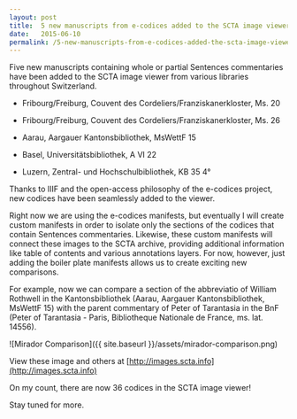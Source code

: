 ```yaml
---
layout: post
title:  5 new manuscripts from e-codices added to the SCTA image viewer
date:   2015-06-10
permalink: /5-new-manuscripts-from-e-codices-added-the-scta-image-viewer
---
```


Five new manuscripts containing whole or partial Sentences commentaries have been added to the SCTA image viewer from various libraries throughout Switzerland.

* Fribourg/Freiburg, Couvent des Cordeliers/Franziskanerkloster, Ms. 20

* Fribourg/Freiburg, Couvent des Cordeliers/Franziskanerkloster, Ms. 26

* Aarau, Aargauer Kantonsbibliothek, MsWettF 15

* Basel, Universitätsbibliothek, A VI 22

* Luzern, Zentral- und Hochschulbibliothek, KB 35 4°

Thanks to IIIF and the open-access philosophy of the e-codices project, new codices have been seamlessly added to the viewer.

Right now we are using the e-codices manifests, but eventually I will create custom manifests in order to isolate only the sections of the codices that contain Sentences commentaries. Likewise, these custom manifests will connect these images to the SCTA archive, providing additional information like table of contents and various annotations layers. For now, however, just adding the boiler plate manifests allows us to create exciting new comparisons.

For example, now we can compare a section of the abbreviatio of William Rothwell in the Kantonsbibliothek (Aarau, Aargauer Kantonsbibliothek, MsWettF 15) with the parent commentary of Peter of Tarantasia in the BnF (Peter of Tarantasia - Paris, Bibliotheque Nationale de France, ms. lat. 14556).

![Mirador Comparison]({{ site.baseurl }}/assets/mirador-comparison.png)


View these image and others at [http://images.scta.info](http://images.scta.info)

On my count, there are now 36 codices in the SCTA image viewer!

Stay tuned for more.